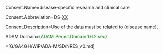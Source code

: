 Consent.Name=disease-specific research and clinical care

Consent.Abbreviation=DS-[XX](CC)

Consent.Description=Use of the data must be related to {disease.name}.

ADAM.Domain=<font color=green>{ADAM.Permit.Domain.1.6.2.sec}</font>

=[G/GA4GH/WiP/ADA-M/SD/NRES_v0.md]
